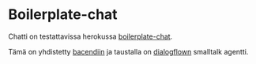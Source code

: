 # Boilerplate-chat

Chatti on testattavissa herokussa [boilerplate-chat](https://vast-plateau-87346.herokuapp.com/).

Tämä on yhdistetty [bacendiin](https://github.com/Pinosto/dialogflow-boilerplate-chat-backend) ja taustalla on [dialogflown](https://dialogflow.cloud.google.com/#/agent/boilerplate-chat-307515/intents) smalltalk agentti.
